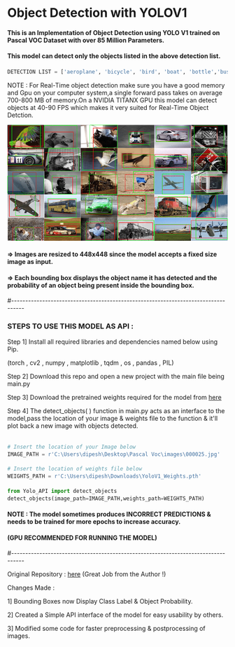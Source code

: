 # Object Detection with YOLOV1

#### This is an Implementation of Object Detection using YOLO V1 trained on Pascal VOC Dataset with over 85 Million Parameters.

#### This model can detect only the objects listed in the above detection list.

```python
DETECTION LIST = ['aeroplane', 'bicycle', 'bird', 'boat', 'bottle','bus', 'car', 'cat', 'chair', 'cow', 'diningtable','dog', 'horse', 'motorbike', 'person', 'pottedplant', 'sheep', 'sofa', 'train', 'tvmonitor']
```

NOTE : For Real-Time object detection make sure you have a good memory and Gpu on your computer system,a single forward pass takes on average 700-800 MB of memory.On a NVIDIA TITANX GPU this model can detect objects at 40-90 FPS which makes it very suited for Real-Time Object Detction.
                     
                     
![](/imgs/pascalvoc.png)                     


#### => Images are resized to 448x448 since the model accepts a fixed size image as input.

#### => Each bounding box displays the object name it has detected and the probability of an object being present inside the bounding box.

#----------------------------------------------------------------------------------

### STEPS TO USE THIS MODEL AS API :

Step 1] Install all required libraries and dependencies named below using Pip.

(torch , cv2 , numpy , matplotlib , tqdm , os , pandas , PIL)

Step 2] Download this repo and open a new project with the main file being main.py

Step 3] Download the pretrained weights required for the model from [here](https://www.kaggle.com/deepeshdm/yolo-v1-pretrained-weights?select=YoloV1_Weights_1000examples.pth)

Step 4] The detect_objects( ) function in main.py acts as an interface to the model,pass the location of your image & weights file to the function & it'll plot back a new image with objects detected.

```python

# Insert the location of your Image below
IMAGE_PATH = r'C:\Users\dipesh\Desktop\Pascal Voc\images\000025.jpg'

# Insert the location of weights file below
WEIGHTS_PATH = r'C:\Users\dipesh\Downloads\YoloV1_Weights.pth'

from Yolo_API import detect_objects
detect_objects(image_path=IMAGE_PATH,weights_path=WEIGHTS_PATH)

```

#### NOTE : The model sometimes produces INCORRECT PREDICTIONS & needs to be trained for more epochs to increase accuracy.
#### (GPU RECOMMENDED FOR RUNNING THE MODEL)

#----------------------------------------------------------------------------------

Original Repository : [here](https://github.com/aladdinpersson/Machine-Learning-Collection/tree/master/ML/Pytorch/object_detection/YOLO) (Great Job from the Author !)

Changes Made : 

1] Bounding Boxes now Display Class Label & Object Probability.

2] Created a Simple API interface of the model for easy usability by others.

3] Modified some code for faster preprocessing & postprocessing of images.








